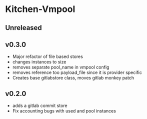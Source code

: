 # Kitchen-Vmpool

## Unreleased

## v0.3.0
 * Major refactor of file based stores
 * changes instances to size
 * removes separate pool_name in vmpool config
 * removes reference too payload_file since it is provider specific
 * Creates base gitlabstore class, moves gitlab monkey patch
 
## v0.2.0
 * adds a gitlab commit store
 * Fix accounting bugs with used and pool instances